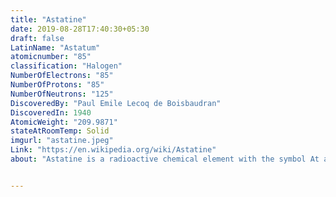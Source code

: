 ```yaml
---
title: "Astatine"
date: 2019-08-28T17:40:30+05:30
draft: false
LatinName: "Astatum"
atomicnumber: "85"
classification: "Halogen"
NumberOfElectrons: "85"
NumberOfProtons: "85"
NumberOfNeutrons: "125" 
DiscoveredBy: "Paul Emile Lecoq de Boisbaudran" 
DiscoveredIn: 1940
AtomicWeight: "209.9871"
stateAtRoomTemp: Solid
imgurl: "astatine.jpeg"
Link: "https://en.wikipedia.org/wiki/Astatine"
about: "Astatine is a radioactive chemical element with the symbol At and atomic number 85. It is the rarest naturally occurring element in the Earth's crust, occurring only as the decay product of various heavier elements. All of astatine's isotopes are short-lived, the most stable is astatine-210, with a half-life of 8.1 hours. A sample of the pure element has never been assembled, because any macroscopic specimen would be immediately vaporized by the heat of its own radioactivity."


---
```


